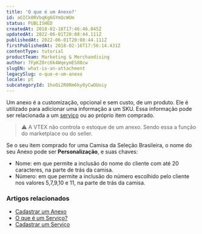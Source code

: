 ```yaml
---
title: 'O que é um Anexo?'
id: aGICk0RVbqKg6GYmQcWUm
status: PUBLISHED
createdAt: 2018-02-16T17:46:46.045Z
updatedAt: 2022-06-01T20:08:44.111Z
publishedAt: 2022-06-01T20:08:44.111Z
firstPublishedAt: 2018-02-16T17:56:14.431Z
contentType: tutorial
productTeam: Marketing & Merchandising
author: 7FpKZ0rc6k4WqeymES80cw
slugEN: what-is-an-attachment
legacySlug: o-que-e-um-anexo
locale: pt
subcategoryId: 1hoOi2R0Rm6ky0yCwOUoiy
---
```


Um anexo é a customização, opcional e sem custo, de um produto. Ele é utilizado para adicionar uma informação a um SKU. Essa informação pode ser relacionada a um [serviço](/pt/tutorial/o-que-e-um-servico) ou ao próprio item comprado.

> ⚠️ A VTEX não controla o estoque de um anexo. Sendo essa a função do marketplace ou do seller.

Se o seu item comprado for uma Camisa da Seleção Brasileira, o nome do seu Anexo pode ser __Personalização__, e suas chaves:

- Nome: em que permite a inclusão do nome do cliente com até 20 caracteres, na parte de trás da camisa.
- Número: em que permite a inclusão do número escolhido pelo cliente nos valores 5,7,9,10 e 11, na parte de trás da camisa.

### Artigos relacionados
- [Cadastrar um Anexo](https://help.vtex.com/pt/tutorial/cadastrar-um-anexo)
- [O que é um Serviço?](https://help.vtex.com/pt/tutorial/o-que-e-um-servico)
- [Cadastrar um Serviço](https://help.vtex.com/pt/tutorial/criando-servico-para-um-sku)


